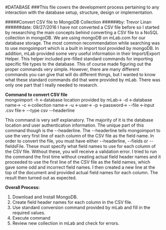 #DATABASE
###This file covers the development process pertaining to any interaction with the database setup, structure, design or implementation.

#####Convert CSV file to MongoDB Collection
######by: Trevor Linan
######date: 09/27/2016
I have not converted a CSV file before so I started by researching the main concepts behind converting a CSV file to a NoSQL collection in mongoDB. We are using mongoDB on mLab.com
for our database storage. The most common recommendation while searching was to use mongoimport which is a built in import tool provided by mongoDB. In addition, 
mLab provided some very useful information in their Import/Export Helper. This helper included pre-filled standard commands for importing specific file types to the database. 
This of course made figuring out the proper commands very simple. However, there are many different commands you can give that will do different things, but I wanted to know what 
these standard commands did that were provided by mLab. There was only one part that I really needed to research.

**Command to convert CSV file**  
mongoimport -h <-database location provided by mLab-> -d <-database name-> -c <-collection name-> -u <-user-> -p <-password-> --file <-input .csv file-> --type csv --headerline

This command is very self explanatory. The majority of it is the database location and user authentication information. The unique part of this command though is the --headerline.
The --headerline tells mongoimport to use the very first line of each column of the CSV file as the field name. In order to convert the file, you must have either --headerline, 
--fields or --fieldsFile. These must specify what field names to use for each column of the CSV file. Without these, you will receive a validation error. I tried to run the command 
the first time without creating actual field header names and it proceeded to use the first line of the CSV file as the field names, which gave some odd and incorrect field names. 
I then created a new line at the top of the document and provided actual field names for each column. The result then turned out as expected.

**Overall Process:**  
1. Download and Install MongoDB.  
2. Create field header names for each column in the CSV file.  
3. Use standard conversion command provided by mLab and fill in the required values.  
4. Execute command  
5. Review new collection in mLab and check for errors.  
